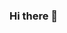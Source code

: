 ### Hi there 👋

<!--
Hello! My name is Bharathi Balaji. I have 11+ years of experience in IT industry as a Software Tester. Worked in 3 MNCs, Currently working as Test Automation Engineer for *iInterChange Systems Private Limited*. has worked on Linux and windows based apps for Banking and Shipping domain. Used Shell scripting, Postman, Java, selenium for automation along with excel.So here to share with you what I have learned.

Here are some ideas to get you started:

- 🔭 I’m currently working on ...
Skills: Selenium, Appium, Rest Assured, Docker, Jenkins, Git, Microservices, Openshift, Postman, SoapUI, Springboot
- 🌱 I’m currently learning ...
- 👯 I’m looking to collaborate on ...
- 🤔 I’m looking for help with ...
- 💬 Ask me about ...
- 📫 How to reach me: ...
- 😄 Pronouns: ...
- ⚡ Fun fact: ...
-->
